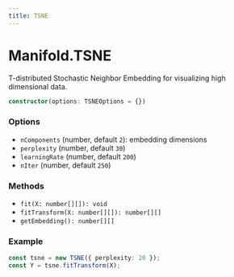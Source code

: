 ```yaml
---
title: TSNE
---
```


# Manifold.TSNE

T-distributed Stochastic Neighbor Embedding for visualizing high dimensional data.

```ts
constructor(options: TSNEOptions = {})
```

### Options
- `nComponents` (number, default `2`): embedding dimensions
- `perplexity` (number, default `30`)
- `learningRate` (number, default `200`)
- `nIter` (number, default `250`)

### Methods
- `fit(X: number[][]): void`
- `fitTransform(X: number[][]): number[][]`
- `getEmbedding(): number[][]`

### Example
```ts
const tsne = new TSNE({ perplexity: 20 });
const Y = tsne.fitTransform(X);
```
